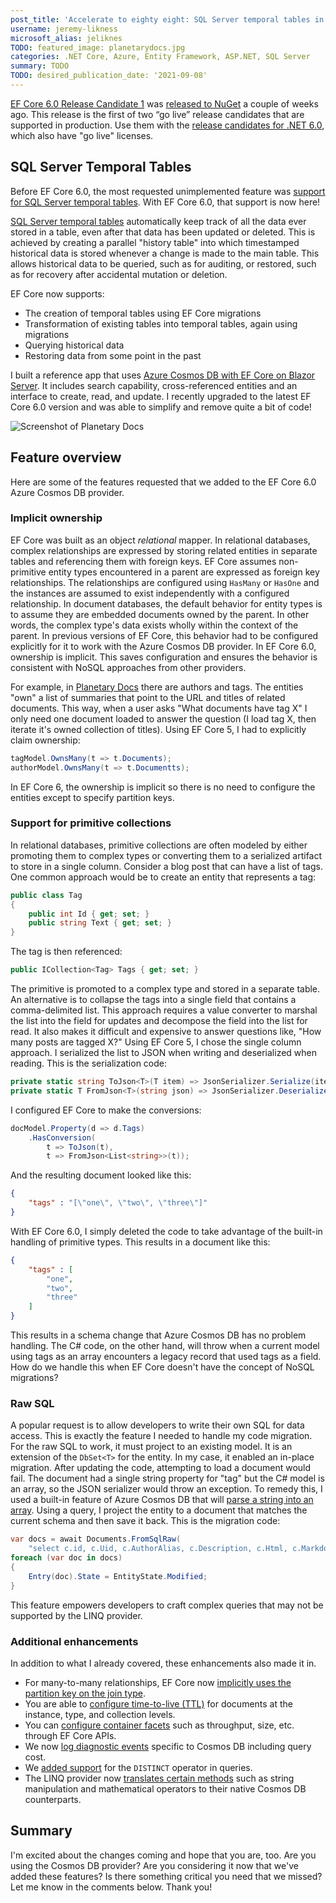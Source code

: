 ```yaml
---
post_title: 'Accelerate to eighty eight: SQL Server temporal tables in EF Core 6.0'
username: jeremy-likness
microsoft_alias: jeliknes
TODO: featured_image: planetarydocs.jpg
categories: .NET Core, Azure, Entity Framework, ASP.NET, SQL Server
summary: TODO
TODO: desired_publication_date: '2021-09-08'
---
```


[EF Core 6.0 Release Candidate 1](https://docs.microsoft.com/ef/core/what-is-new/ef-core-6.0/plan) was [released to NuGet](https://www.nuget.org/packages/Microsoft.EntityFrameworkCore/6.0.0-rc.1.21452.10) a couple of weeks ago. This release is the first of two “go live” release candidates that are supported in production. Use them with the [release candidates for .NET 6.0](https://devblogs.microsoft.com/dotnet/announcing-net-6-release-candidate-1/), which also have "go live" licenses.

## SQL Server Temporal Tables

Before EF Core 6.0, the most requested unimplemented feature was [support for SQL Server temporal tables](https://github.com/dotnet/efcore/issues/4693). With EF Core 6.0, that support is now here! 

[SQL Server temporal tables](https://docs.microsoft.com/sql/relational-databases/tables/temporal-tables?view=sql-server-ver15) automatically keep track of all the data ever stored in a table, even after that data has been updated or deleted. This is achieved by creating a parallel "history table" into which timestamped historical data is stored whenever a change is made to the main table. This allows historical data to be queried, such as for auditing, or restored, such as for recovery after accidental mutation or deletion.

EF Core now supports:

* The creation of temporal tables using EF Core migrations
* Transformation of existing tables into temporal tables, again using migrations
* Querying historical data
* Restoring data from some point in the past





I built a reference app that uses [Azure Cosmos DB with EF Core on Blazor Server](https://blog.jeremylikness.com/blog/azure-cosmos-db-with-ef-core-on-blazor-server/). It includes search capability, cross-referenced entities and an interface to create, read, and update. I recently upgraded to the latest EF Core 6.0 version and was able to simplify and remove quite a bit of code!

![Screenshot of Planetary Docs](planetarydocs.jpg)

## Feature overview

Here are some of the features requested that we added to the EF Core 6.0 Azure Cosmos DB provider.

### Implicit ownership

EF Core was built as an object _relational_ mapper. In relational databases, complex relationships are expressed by storing related entities in separate tables and referencing them with foreign keys. EF Core assumes non-primitive entity types encountered in a parent are expressed as foreign key relationships. The relationships are configured using `HasMany` or `HasOne` and the instances are assumed to exist independently with a configured relationship. In document databases, the default behavior for entity types is to assume they are embedded documents owned by the parent. In other words, the complex type's data exists wholly within the context of the parent. In previous versions of EF Core, this behavior had to be configured explicitly for it to work with the Azure Cosmos DB provider. In EF Core 6.0, ownership is implicit. This saves configuration and ensures the behavior is consistent with NoSQL approaches from other providers.

For example, in [Planetary Docs](https://github.com/JeremyLikness/PlanetaryDocs) there are authors and tags. The entities "own" a list of summaries that point to the URL and titles of related documents. This way, when a user asks "What documents have tag X" I only need one document loaded to answer the question (I load tag X, then iterate it's owned collection of titles). Using EF Core 5, I had to explicitly claim ownership:

```csharp
tagModel.OwnsMany(t => t.Documents);
authorModel.OwnsMany(t => t.Documentts);
```

In EF Core 6, the ownership is implicit so there is no need to configure the entities except to specify partition keys.

### Support for primitive collections

In relational databases, primitive collections are often modeled by either promoting them to complex types or converting them to a serialized artifact to store in a single column. Consider a blog post that can have a list of tags. One common approach would be to create an entity that represents a tag:

```csharp
public class Tag 
{
    public int Id { get; set; }
    public string Text { get; set; }
}
```

The tag is then referenced:

```csharp
public ICollection<Tag> Tags { get; set; }
```

The primitive is promoted to a complex type and stored in a separate table. An alternative is to collapse the tags into a single field that contains a comma-delimited list. This approach requires a value converter to marshal the list into the field for updates and decompose the field into the list for read. It also makes it difficult and expensive to answer questions like, "How many posts are tagged X?" Using EF Core 5, I chose the single column approach. I serialized the list to JSON when writing and deserialized when reading. This is the serialization code:

```csharp
private static string ToJson<T>(T item) => JsonSerializer.Serialize(item);
private static T FromJson<T>(string json) => JsonSerializer.Deserialize<T>(json);
```

I configured EF Core to make the conversions:

```csharp
docModel.Property(d => d.Tags)
    .HasConversion(
        t => ToJson(t),
        t => FromJson<List<string>>(t));
```

And the resulting document looked like this:

```json
{
    "tags" : "[\"one\", \"two\", \"three\"]"
}
```

With EF Core 6.0, I simply deleted the code to take advantage of the built-in handling of primitive types. This results in a document like this:

```json
{
    "tags" : [ 
        "one",
        "two",
        "three"
    ]
}
```

This results in a schema change that Azure Cosmos DB has no problem handling. The C# code, on the other hand, will throw when a current model using tags as an array encounters a legacy record that used tags as a field. How do we handle this when EF Core doesn't have the concept of NoSQL migrations?

### Raw SQL

A popular request is to allow developers to write their own SQL for data access. This is exactly the feature I needed to handle my code migration. For the raw SQL to work, it must project to an existing model. It is an extension of the `DbSet<T>` for the entity. In my case, it enabled an in-place migration. After updating the code, attempting to load a document would fail. The document had a single string property for "tag" but the C# model is an array, so the JSON serializer would throw an exception. To remedy this, I used a built-in feature of Azure Cosmos DB that will [parse a string into an array](https://docs.microsoft.com/azure/cosmos-db/sql/sql-query-stringtoarray). Using a query, I project the entity to a document that matches the current schema and then save it back. This is the migration code:

```csharp
var docs = await Documents.FromSqlRaw(
    "select c.id, c.Uid, c.AuthorAlias, c.Description, c.Html, c.Markdown, c.PublishDate, c.Title, STRINGTOARRAY(c.Tags) as Tags from c").ToListAsync();
foreach (var doc in docs)
{
    Entry(doc).State = EntityState.Modified;
}
```

This feature empowers developers to craft complex queries that may not be supported by the LINQ provider.

### Additional enhancements

In addition to what I already covered, these enhancements also made it in.

- For many-to-many relationships, EF Core now [implicitly uses the partition key on the join type](https://github.com/dotnet/efcore/issues/23491).
- You are able to [configure time-to-live (TTL)](https://github.com/dotnet/efcore/issues/17307) for documents at the instance, type, and collection levels.
- You can [configure container facets](https://github.com/dotnet/efcore/issues/17301) such as throughput, size, etc. through EF Core APIs.
- We now [log diagnostic events](https://github.com/dotnet/efcore/issues/17298) specific to Cosmos DB including query cost.
- We [added support](https://github.com/dotnet/efcore/issues/16144) for the `DISTINCT` operator in queries.
- The LINQ provider now [translates certain methods](https://github.com/dotnet/efcore/issues/16143) such as string manipulation and mathematical operators to their native Cosmos DB counterparts.

## Summary

I'm excited about the changes coming and hope that you are, too. Are you using the Cosmos DB provider? Are you considering it now that we've added these features? Is there something critical you need that we missed? Let me know in the comments below. Thank you!
